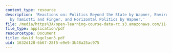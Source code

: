 ```yaml
---
content_type: resource
description: 'Reactions on: Politics Beyond the State by Wapner, Environmental Organizations
  by Tamiotti and Finger, and Horizontal Politics by Wapner.'
file: /media/https%3A/open-learning-course-data-rc.s3.amazonaws.com/11-363-civil-society-and-the-environment-spring-2005/1632d1206b6728f5e9e93b48a25ac975_david_fogelson3.pdf
file_type: application/pdf
resourcetype: Document
title: david_fogelson3.pdf
uid: 1632d120-6b67-28f5-e9e9-3b48a25ac975
---
```

